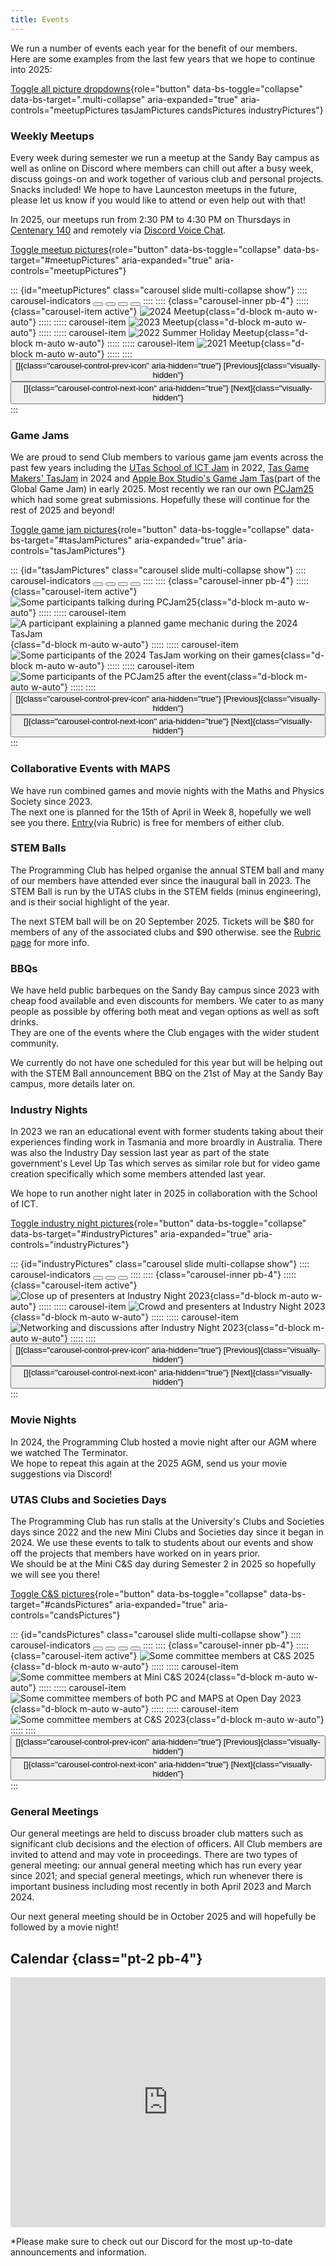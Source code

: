 ```yaml
---
title: Events
---
```

We run a number of events each year for the benefit of our members.\
Here are some examples from the last few years that we hope to continue into 2025:

<!-- TODO: Fix or hide dropdowns with no js -->
<!-- TODO: Support carousels with no js? -->
[Toggle all picture dropdowns](#){role="button" data-bs-toggle="collapse" data-bs-target=".multi-collapse" aria-expanded="true" aria-controls="meetupPictures tasJamPictures candsPictures industryPictures"}

### Weekly Meetups
Every week during semester we run a meetup at the Sandy Bay campus as well as online on Discord where members can chill out after a busy week, discuss goings-on and work together of various club and personal projects. Snacks included!
We hope to have Launceston meetups in the future, please let us know if you would like to attend or even help out with that!

In 2025, our meetups run from 2:30 PM to 4:30 PM on Thursdays in [Centenary 140](https://maps.utas.edu.au/d/poi/1000554240) and remotely via [Discord Voice Chat](https://discord.com/channels/810048533603680307/816975438332035102).

[Toggle meetup pictures](#meetupPictures){role="button" data-bs-toggle="collapse" data-bs-target="#meetupPictures" aria-expanded="true" aria-controls="meetupPictures"}

::: {id="meetupPictures" class="carousel slide multi-collapse show"}
:::: carousel-indicators
<button type="button" data-bs-target="#meetupPictures" data-bs-slide-to="0" class="active" aria-current="true" aria-label="Slide 1"></button>
<button type="button" data-bs-target="#meetupPictures" data-bs-slide-to="1" aria-label="Slide 2"></button>
<button type="button" data-bs-target="#meetupPictures" data-bs-slide-to="2" aria-label="Slide 3"></button>
<button type="button" data-bs-target="#meetupPictures" data-bs-slide-to="3" aria-label="Slide 4"></button>
::::
:::: {class="carousel-inner pb-4"}
::::: {class="carousel-item active"}
<picture>
  <source srcset="assets/2023-2024/meetup.avif" type="image/avif">
  <source srcset="assets/2023-2024/meetup.webp" type="image/webp">
  ![2024 Meetup](assets/2023-2024/meetup.png){class="d-block m-auto w-auto"}
</picture>
:::::
::::: carousel-item
<picture>
  <source srcset="assets/2022-2023/meetup-2.avif" type="image/avif">
  <source srcset="assets/2022-2023/meetup-2.webp" type="image/webp">
  ![2023 Meetup](assets/2022-2023/meetup-2.png){class="d-block m-auto w-auto"}
</picture>
:::::
::::: carousel-item
<picture>
  <source srcset="assets/2022-2023/holiday-meetup-1.avif" type="image/avif">
  <source srcset="assets/2022-2023/holiday-meetup-1.webp" type="image/webp">
  ![2022 Summer Holiday Meetup](assets/2022-2023/holiday-meetup-1.png){class="d-block m-auto w-auto"}
</picture>
:::::
::::: carousel-item
<picture>
  <source srcset="assets/2021-2022/first_meetup.avif" type="image/avif">
  <source srcset="assets/2021-2022/first_meetup.webp" type="image/webp">
  ![2021 Meetup](assets/2021-2022/first_meetup.png){class="d-block m-auto w-auto"}
</picture>
:::::
::::
<button class="carousel-control-prev" type="button" data-bs-target="#meetupPictures" data-bs-slide="prev">
  []{class="carousel-control-prev-icon" aria-hidden="true"}
  [Previous]{class="visually-hidden"}
</button>
<button class="carousel-control-next" type="button" data-bs-target="#meetupPictures" data-bs-slide="next">
  []{class="carousel-control-next-icon" aria-hidden="true"}
  [Next]{class="visually-hidden"}
</button>
:::

### Game Jams
We are proud to send Club members to various game jam events across the past few years including the [UTas School of ICT Jam](https://itch.io/jam/utas-jam) in 2022, [Tas Game Makers' TasJam](https://itch.io/jam/tasjam-2024) in 2024 and [Apple Box Studio's Game Jam Tas](https://globalgamejam.org/jam-sites/2025/global-game-jam-tasmania)(part of the Global Game Jam) in early 2025.
Most recently we ran our own [PCJam25](https://itch.io/jam/utas-pcjam-2025) which had some great submissions.
Hopefully these will continue for the rest of 2025 and beyond!

<!-- TODO: Add pictures of PCJam25 -->
[Toggle game jam pictures](#industryPictures){role="button" data-bs-toggle="collapse" data-bs-target="#tasJamPictures" aria-expanded="true" aria-controls="tasJamPictures"}

::: {id="tasJamPictures" class="carousel slide multi-collapse show"}
:::: carousel-indicators
<button type="button" data-bs-target="#tasJamPictures" data-bs-slide-to="0" class="active" aria-current="true" aria-label="Slide 1"></button>
<button type="button" data-bs-target="#tasJamPictures" data-bs-slide-to="1" aria-label="Slide 2"></button>
<button type="button" data-bs-target="#tasJamPictures" data-bs-slide-to="2" aria-label="Slide 3"></button>
<button type="button" data-bs-target="#tasJamPictures" data-bs-slide-to="3" aria-label="Slide 4"></button>
::::
:::: {class="carousel-inner pb-4"}
::::: {class="carousel-item active"}
<picture>
  <source srcset="assets/2024-2025/pcjam25-1.avif" type="image/avif">
  <source srcset="assets/2024-2025/pcjam25-1.webp" type="image/webp">
  ![Some participants talking during PCJam25](assets/2024-2025/pcjam25-1.png){class="d-block m-auto w-auto"}
</picture>
:::::
::::: carousel-item
<picture>
  <source srcset="assets/2023-2024/tasjam-2.avif" type="image/avif">
  <source srcset="assets/2023-2024/tasjam-2.webp" type="image/webp">
  ![A participant explaining a planned game mechanic during the 2024 TasJam](assets/2023-2024/tasjam-2.png){class="d-block m-auto w-auto"}
</picture>
:::::
::::: carousel-item
<picture>
  <source srcset="assets/2023-2024/tasjam-1.avif" type="image/avif">
  <source srcset="assets/2023-2024/tasjam-1.webp" type="image/webp">
  ![Some participants of the 2024 TasJam working on their games](assets/2023-2024/tasjam-1.png){class="d-block m-auto w-auto"}
</picture>
:::::
::::: carousel-item
<picture>
  <source srcset="assets/2024-2025/pcjam25-2.avif" type="image/avif">
  <source srcset="assets/2024-2025/pcjam25-2.webp" type="image/webp">
  ![Some participants of the PCJam25 after the event](assets/2024-2025/pcjam25-2.png){class="d-block m-auto w-auto"}
</picture>
:::::
::::
<button class="carousel-control-prev" type="button" data-bs-target="#tasJamPictures" data-bs-slide="prev">
  []{class="carousel-control-prev-icon" aria-hidden="true"}
  [Previous]{class="visually-hidden"}
</button>
<button class="carousel-control-next" type="button" data-bs-target="#tasJamPictures" data-bs-slide="next">
  []{class="carousel-control-next-icon" aria-hidden="true"}
  [Next]{class="visually-hidden"}
</button>
:::

### Collaborative Events with MAPS
We have run combined games and movie nights with the Maths and Physics Society since 2023.\
The next one is planned for the 15th of April in Week 8, hopefully we well see you there. [Entry](https://campus.hellorubric.com/?eid=34039)(via Rubric) is free for members of either club.

<!-- TODO: Mentioned involved clubs -->
<!-- TODO: Link to Rubric sign up page once up -->
<!-- TODO: Add pictures -->
### STEM Balls
The Programming Club has helped organise the annual STEM ball and many of our members have attended ever since the inaugural ball in 2023.
The STEM Ball is run by the UTAS clubs in the STEM fields (minus engineering), and is their social highlight of the year.

The next STEM ball will be on 20 September 2025. Tickets will be $80 for members of any of the associated clubs and $90 otherwise. see the [Rubric page](https://campus.hellorubric.com/?eid=35210) for more info.

<!-- TODO: Link to Stem BBQ Rubric sign up page once up -->
### BBQs
We have held public barbeques on the Sandy Bay campus since 2023 with cheap food available and even discounts for members.
We cater to as many people as possible by offering both meat and vegan options as well as soft drinks.\
They are one of the events where the Club engages with the wider student community.

We currently do not have one scheduled for this year but will be helping out with the STEM Ball announcement BBQ on the 21st of May at the Sandy Bay campus, more details later on.

### Industry Nights
In 2023 we ran an educational event with former students taking about their experiences finding work in Tasmania and more broardly in Australia.
There was also the Industry Day session last year as part of the state government's Level Up Tas which serves as similar role but for video game creation specifically which some members attended last year.

We hope to run another night later in 2025 in collaboration with the School of ICT.

[Toggle industry night pictures](#industryPictures){role="button" data-bs-toggle="collapse" data-bs-target="#industryPictures" aria-expanded="true" aria-controls="industryPictures"}

::: {id="industryPictures" class="carousel slide multi-collapse show"}
:::: carousel-indicators
<button type="button" data-bs-target="#industryPictures" data-bs-slide-to="0" class="active" aria-current="true" aria-label="Slide 1"></button>
<button type="button" data-bs-target="#industryPictures" data-bs-slide-to="1" aria-label="Slide 2"></button>
<button type="button" data-bs-target="#industryPictures" data-bs-slide-to="2" aria-label="Slide 3"></button>
::::
:::: {class="carousel-inner pb-4"}
::::: {class="carousel-item active"}
<picture>
  <source srcset="assets/2022-2023/industry-night-2.avif" type="image/avif">
  <source srcset="assets/2022-2023/industry-night-2.webp" type="image/webp">
  ![Close up of presenters at Industry Night 2023](assets/2022-2023/industry-night-2.png){class="d-block m-auto w-auto"}
</picture>
:::::
::::: carousel-item
<picture>
  <source srcset="assets/2022-2023/industry-night-1.avif" type="image/avif">
  <source srcset="assets/2022-2023/industry-night-1.webp" type="image/webp">
  ![Crowd and presenters at Industry Night 2023](assets/2022-2023/industry-night-1.png){class="d-block m-auto w-auto"}
</picture>
:::::
::::: carousel-item
<picture>
  <source srcset="assets/2022-2023/industry-night-4.avif" type="image/avif">
  <source srcset="assets/2022-2023/industry-night-4.webp" type="image/webp">
  ![Networking and discussions after Industry Night 2023](assets/2022-2023/industry-night-4.png){class="d-block m-auto w-auto"}
</picture>
:::::
::::
<button class="carousel-control-prev" type="button" data-bs-target="#industryPictures" data-bs-slide="prev">
  []{class="carousel-control-prev-icon" aria-hidden="true"}
  [Previous]{class="visually-hidden"}
</button>
<button class="carousel-control-next" type="button" data-bs-target="#industryPictures" data-bs-slide="next">
  []{class="carousel-control-next-icon" aria-hidden="true"}
  [Next]{class="visually-hidden"}
</button>
:::

### Movie Nights
In 2024, the Programming Club hosted a movie night after our AGM where we watched The Terminator.\
We hope to repeat this again at the 2025 AGM, send us your movie suggestions via Discord!

### UTAS Clubs and Societies Days
The Programming Club has run stalls at the University's Clubs and Societies days since 2022 and the new Mini Clubs and Societies day since it began in 2024.
We use these events to talk to students about our events and show off the projects that members have worked on in years prior.\
We should be at the Mini C&S day during Semester 2 in 2025 so hopefully we will see you there!

[Toggle C&S pictures](#meetupPictures){role="button" data-bs-toggle="collapse" data-bs-target="#candsPictures" aria-expanded="true" aria-controls="candsPictures"}

::: {id="candsPictures" class="carousel slide multi-collapse show"}
:::: carousel-indicators
<button type="button" data-bs-target="#candsPictures" data-bs-slide-to="0" class="active" aria-current="true" aria-label="Slide 1"></button>
<button type="button" data-bs-target="#candsPictures" data-bs-slide-to="1" aria-label="Slide 2"></button>
<button type="button" data-bs-target="#candsPictures" data-bs-slide-to="2" aria-label="Slide 3"></button>
<button type="button" data-bs-target="#candsPictures" data-bs-slide-to="3" aria-label="Slide 4"></button>
::::
:::: {class="carousel-inner pb-4"}
::::: {class="carousel-item active"}
<picture>
  <source srcset="assets/2024-2025/c&s.avif" type="image/avif">
  <source srcset="assets/2024-2025/c&s.webp" type="image/webp">
  ![Some committee members at C&S 2025](assets/2024-2025/c&s.png){class="d-block m-auto w-auto"}
</picture>
:::::
::::: carousel-item
<picture>
  <source srcset="assets/2023-2024/mini-c&s.avif" type="image/avif">
  <source srcset="assets/2023-2024/mini-c&s.webp" type="image/webp">
  ![Some committee members at Mini C&S 2024](assets/2023-2024/mini-c&s.png){class="d-block m-auto w-auto"}
</picture>
:::::
::::: carousel-item
<picture>
  <source srcset="assets/2022-2023/open-day.avif" type="image/avif">
  <source srcset="assets/2022-2023/open-day.webp" type="image/webp">
  ![Some committee members of both PC and MAPS at Open Day 2023](assets/2022-2023/open-day.png){class="d-block m-auto w-auto"}
</picture>
:::::
::::: carousel-item
<picture>
  <source srcset="assets/2022-2023/c&s-1-cropped.avif" type="image/avif">
  <source srcset="assets/2022-2023/c&s-1-cropped.webp" type="image/webp">
  ![Some committee members at C&S 2023](assets/2022-2023/c&s-1-cropped.png){class="d-block m-auto w-auto"}
</picture>
:::::
::::
<button class="carousel-control-prev" type="button" data-bs-target="#candsPictures" data-bs-slide="prev">
  []{class="carousel-control-prev-icon" aria-hidden="true"}
  [Previous]{class="visually-hidden"}
</button>
<button class="carousel-control-next" type="button" data-bs-target="#candsPictures" data-bs-slide="next">
  []{class="carousel-control-next-icon" aria-hidden="true"}
  [Next]{class="visually-hidden"}
</button>
:::

<!-- TODO: Release SGM and AGM minutes -->
### General Meetings
Our general meetings are held to discuss broader club matters such as significant club decisions and the election of officers.
All Club members are invited to attend and may vote in proceedings.
There are two types of general meeting: our annual general meeting which has run every year since 2021;
and special general meetings, which run whenever there is important business including most recently in both April 2023 and March 2024.

Our next general meeting should be in October 2025 and will hopefully be followed by a movie night!

## Calendar {class="pt-2 pb-4"}

<iframe style="border-width:0; width: 100%; height: 400px; border: 0;"
        src="https://calendar.google.com/calendar/embed?height=400&wkst=1&ctz=Australia%2FHobart&showCalendars=0&title=Programming%20Club%20Calendar&src=NjkxYmM0OWYyZjQ1ODU2OGM0YjUzMGZlMDY2NjczMTdjZjE5NGEzYjJmMmM2MDEwMTFkYzNjYzg5ZGVjYzU2NEBncm91cC5jYWxlbmRhci5nb29nbGUuY29t&src=OGI3OGYyYzY2OTNhOWI5NjE4MzBhMTAzN2MwMmIyMmE0YWZiMzUxM2VhYjg2YTIxNGVmMDRjYjg0ODNiNGRkMEBncm91cC5jYWxlbmRhci5nb29nbGUuY29t&color=%23B39DDB&color=%23039BE5" 
        scrolling="no"></iframe>

*Please make sure to check out our Discord for the most up-to-date announcements and information.
